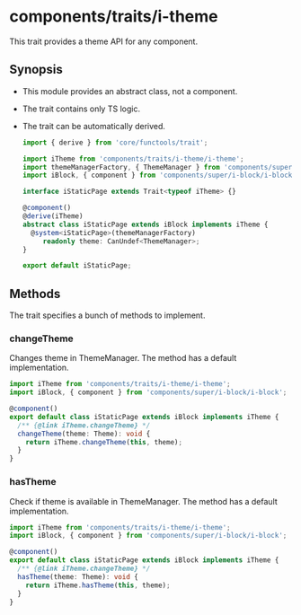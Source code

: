 # components/traits/i-theme

This trait provides a theme API for any component.

## Synopsis

* This module provides an abstract class, not a component.

* The trait contains only TS logic.

* The trait can be automatically derived.

  ```typescript
  import { derive } from 'core/functools/trait';

  import iTheme from 'components/traits/i-theme/i-theme';
  import themeManagerFactory, { ThemeManager } from 'components/super/i-static-page/modules/theme';
  import iBlock, { component } from 'components/super/i-block/i-block';

  interface iStaticPage extends Trait<typeof iTheme> {}

  @component()
  @derive(iTheme)
  abstract class iStaticPage extends iBlock implements iTheme {
    @system<iStaticPage>(themeManagerFactory)
	   readonly theme: CanUndef<ThemeManager>;
  }

  export default iStaticPage;
  ```

## Methods

The trait specifies a bunch of methods to implement.

### changeTheme

Changes theme in ThemeManager.
The method has a default implementation.

```typescript
import iTheme from 'components/traits/i-theme/i-theme';
import iBlock, { component } from 'components/super/i-block/i-block';

@component()
export default class iStaticPage extends iBlock implements iTheme {
  /** {@link iTheme.changeTheme} */
  changeTheme(theme: Theme): void {
    return iTheme.changeTheme(this, theme);
  }
}
```

### hasTheme

Check if theme is available in ThemeManager.
The method has a default implementation.

```typescript
import iTheme from 'components/traits/i-theme/i-theme';
import iBlock, { component } from 'components/super/i-block/i-block';

@component()
export default class iStaticPage extends iBlock implements iTheme {
  /** {@link iTheme.changeTheme} */
  hasTheme(theme: Theme): void {
    return iTheme.hasTheme(this, theme);
  }
}
```

